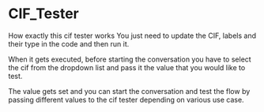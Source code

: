 # CIF_Tester

How exactly this cif tester works
  You just need to update the CIF, labels and their type in the code and then run it.

  When it gets executed, before starting the conversation you have to select the cif from the dropdown list and pass it the value that you would like to     test.
  
  The value gets set and you can start the conversation and test the flow by passing different values to the cif tester depending on various use case.
